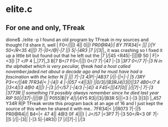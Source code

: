 # elite.c
## For one and only, TFreak

dione$ ./elite -p I found an old program by TFreak in my sources and thought I'd share it, well | F0</|\||) 4|\| 0|_|) PR0@R4|\/| BY 7FR34|< ||\| |\/|Y 50</R<35 4|\||) 7|-|0</@|-|7 ||) 5|-|4R3 |7 |/\|3|_|_ it was crashing so I fixed it up a little bit but found out that he left out the |7 |/\|45 <R45|-|||\|@ 50 | F|><3|) |7 </P 4 |_|77|_3 B|7 B</7 F0</|\||) 0</7 7|-|47 |-|3 |_3F7 0</7 7|-|3 N in the alphabet which is very peculiar, tfreak had a host called november.jaded.net about a decade ago and he must have had a fascination with the letter N |\| ||\| 7|-|3 4|_P|-|4B37 |/\||-||<|-| |5 \/3RY P3<</|_|4R 7FR34|< |-|4|) 4 |-|057 <4|_|_3|) |\|0\/3|\/|B3RJ4|)3|)|\|37 4B0</7 4 |)3<4|)3 4@0 4|\||) |-|3 |\/|</57 |-|4\/3 |-|4|) 4 F45<||\|47|0|\| |/\||7|-| 7|-|3 |_3773R |\| something I'll possibly always remember since he died last year RIP 50|\/|37|-|||\|@ ||_|_ P055|B|_Y 4|_|/\|4Y5 R3|\/|3|\/|B3R 5||\|<3 |-|3 |)|3|) |_457 Y34R R|P TFreak wrote this program back at an age of 16 and I just kept the source of this when he shared it with me.. 7FR34|< |/\|R073 7|-||5 PR0@R4|\/| B4<|< 47 4|\| 4@3 0F 4|\||) | J</57 |<3P7 7|-|3 50</R<3 0F 7|-||5 |/\||-|3|\| |-|3 5|-|4R3|) |7 |/\||7|-| |\/|3
